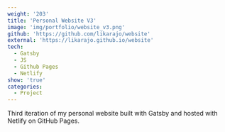 ```yaml
---
weight: '203'
title: 'Personal Website V3'
image: 'img/portfolio/website_v3.png'
github: 'https://github.com/likarajo/website'
external: 'https://likarajo.github.io/website'
tech:
  - Gatsby
  - JS
  - Github Pages
  - Netlify
show: 'true'
categories:
  - Project
---
```


Third iteration of my personal website built with Gatsby and hosted with Netlify on GitHub Pages.
